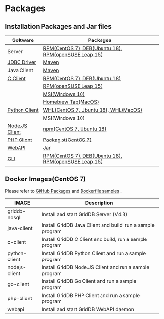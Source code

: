 # Packages

## Installation Packages and Jar files

|Software|Packages|
|-|-|
|Server|[RPM(CentOS 7), DEB(Ubuntu 18), RPM(openSUSE Leap 15)](https://github.com/griddb/griddb/releases/tag/v4.5.0)|
|[JDBC Driver](https://github.com/griddb/jdbc)|[Maven](https://mvnrepository.com/artifact/com.github.griddb/gridstore-jdbc/4.5.0.1)|
|Java Client|[Maven](https://mvnrepository.com/artifact/com.github.griddb/gridstore/4.5.0)|
|[C Client](https://github.com/griddb/c_client)|[RPM(CentOS 7), DEB(Ubuntu 18)](https://software.opensuse.org/download/package?project=home:knonomura&package=griddb-c-client)|
||[RPM(openSUSE Leap 15)](https://software.opensuse.org/download/package?project=home:knonomura&package=griddb-c-client-devel)|
||[MSI(Windows 10)](https://github.com/griddb/c_client/releases/tag/v4.5.0)|
||[Homebrew Tap(MacOS)](https://github.com/griddb/homebrew-griddb-c-client)|
|[Python Client](https://github.com/griddb/python_client)|[WHL(CentOS 7, Ubuntu 18), WHL(MacOS)](https://pypi.org/project/griddb-python/)|
||[MSI(Windows 10)](https://github.com/griddb/python_client/releases/tag/0.8.3)|
|[Node.JS Client](https://github.com/griddb/nodejs_client)|[npm(CentOS 7, Ubuntu 18)](https://www.npmjs.com/package/griddb_node)|
|[PHP Client](https://github.com/griddb/php_client)|[Packagist(CentOS 7)](https://packagist.org/packages/griddb/php-client)|
|[WebAPI](https://github.com/griddb/webapi)|[Jar](https://github.com/griddb/webapi/releases/tag/2.2.0)|
|[CLI](https://github.com/griddb/cli)|[RPM(CentOS 7), DEB(Ubuntu 18), RPM(openSUSE Leap 15)](https://github.com/griddb/cli/releases/tag/v4.6.0)|

## Docker Images(CentOS 7)

Please refer to [GitHub Packages](https://github.com/knonomura/griddb-docker/packages) and [Dockerfile samples](https://github.com/knonomura/griddb-docker) .

|IMAGE|Description|
|-|-|
|griddb-nosql| Install and start GridDB Server (V4.3)|
|java-client| Install GridDB Java Client and build, run a sample program|
|c-client| Install GridDB C Client and build, run a sample program|
|python-client| Install GridDB Python Client and run a sample program|
|nodejs-client| Install GridDB Node.JS Client and run a sample program|
|go-client| Install GridDB Go Client and run a sample program|
|php-client| Install GridDB PHP Client and run a sample program|
|webapi| Install and start GridDB WebAPI daemon|

